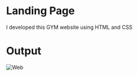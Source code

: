 # Landing Page
I developed this GYM website using HTML and CSS
# Output
![Web](https://github.com/nasim8423/website/assets/124512199/a2670651-589f-415d-8ac0-da531b72e57e)

